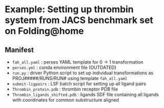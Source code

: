 # Example: Setting up thrombin system from JACS benchmark set on Folding@home

## Manifest
* `fah_all.yaml` : perses YAML template for 0 -> 1 transformation
* `perses.yml` : conda environment file (OUTDATED)
* `run.py` : driver Python script to set up individual transformations as PROJ#####/RUNS/RUN# using template `fah_all.yaml`
* `submit-ligpairs` : LSF batch script for setting up all ligand pairs
* `Thrombin_protein.pdb` : thrombin receptor PDB file
* `Thrombin_ligands_shifted.pdb` : ligands SDF file containing all ligands with coordinates for common substructure aligned
